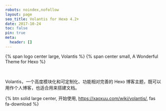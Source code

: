 ```yaml
---
robots: noindex,nofollow
layout: page
seo_title: Volantis for Hexo 4.2+
date: 2017-10-24
toc: false
pin: true
meta:
  header: []
---
```


<p>
{% span logo center large, Volantis %}
{% span center small, A Wonderful Theme for Hexo %}
</p>
<br>

Volantis，一个高度模块化和可定制化、功能相对完善的 Hexo 博客主题，既可以用作个人博客，也适合用来搭建文档。

{% btn solid large center, 开始使用, https://xaoxuu.com/wiki/volantis/, fas fa-download %}
